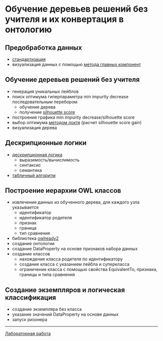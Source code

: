 # Обучение деревьев решений без учителя и их конвертация в онтологию

## Предобработка данных
- [стандартизация](https://scikit-learn.org/stable/modules/generated/sklearn.preprocessing.StandardScaler.html)
- визуализация данных с помощью [метода главных компонент](https://scikit-learn.org/stable/modules/generated/sklearn.decomposition.PCA.html)

## Обучение деревьев решений без учителя
- генерация уникальных лейблов
- поиск оптимума гиперпараметра min impurity decrease последовательным перебором
  - обучение дерева
  - получение [silhouette score](https://scikit-learn.org/stable/modules/generated/sklearn.metrics.silhouette_score.html)
- построение графика min impurity decrease/silhouette score
- выбор оптимума [методом локтя](https://en.wikipedia.org/wiki/Elbow_method_(clustering)) (расчет silhouette score gain)
- визуализация дерева

## Дескрипционные логики
- [дескрипционная логика](https://en.wikipedia.org/wiki/Description_logic#The_description_logic_ALC)
  - выразимость/вычислимость
  - синтаксис
  - семантика
- [табличный алгоритм](https://en.wikipedia.org/wiki/Method_of_analytic_tableaux)

## Построение иерархии OWL классов
- извлечение данных из обученного дерева, для каждого узла указывается
  - идентификатор
  - идентификатор родителя
  - признак
  - граница
  - тип сравнения
- библиотека [owlready2](https://owlready2.readthedocs.io/en/latest/)
- создание онтологии
- создание DataProperty на основе признаков набора данных
- создание классов
  - нахождение класса родителя по идентификатору
  - создание класса с указанием лейбла и суперкласса
  - ограничение класса с помощью свойства EquivalentTo, признака, границы и типа сравнения
 
 ## Создание экземпляров и логическая классификация
 - создание экземпляра без класса
 - указание значений DataProperty на основе данных
 - запуск ризонера
---
[Лабораторная работа](https://github.com/ldrbmrtv/hybrid_ai_course/blob/main/udt2owl/task.md)
